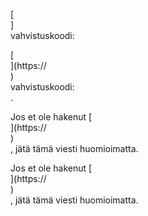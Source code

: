 [<br host>]<br action>vahvistuskoodi:<br code>

[<br host>](https://<br host>)<br action>vahvistuskoodi:<br code>.

Jos et ole hakenut [<br host>](https://<br host>)<br action>, jätä tämä viesti huomioimatta.

Jos et ole hakenut [<br host>](https://<br host>)<br action>, jätä tämä viesti huomioimatta.
